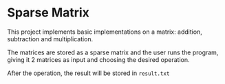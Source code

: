 # Sparse Matrix

This project implements basic implementations on a matrix: addition, subtraction
and multiplication.

The matrices are stored as a sparse matrix and the user runs the program, giving
it 2 matrices as input and choosing the desired operation.

After the operation, the result will be stored in `result.txt`

